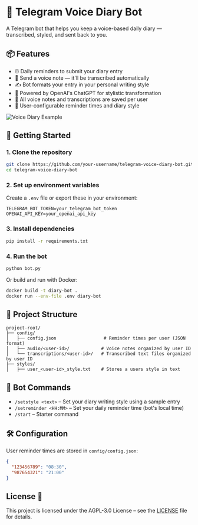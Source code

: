 # 📝 Telegram Voice Diary Bot

A Telegram bot that helps you keep a voice-based daily diary — transcribed, styled, and sent back to you.

## 📦 Features

- ⏰ Daily reminders to submit your diary entry
- 🎤 Send a voice note — it'll be transcribed automatically
- ✍️ Bot formats your entry in your personal writing style
- 🧠 Powered by OpenAI's ChatGPT for stylistic transformation
- 💾 All voice notes and transcriptions are saved per user
- 🔧 User-configurable reminder times and diary style

![Voice Diary Example](art/example.gif)

## 🚀 Getting Started

### 1. Clone the repository

```bash
git clone https://github.com/your-username/telegram-voice-diary-bot.git
cd telegram-voice-diary-bot
```

### 2. Set up environment variables

Create a `.env` file or export these in your environment:

```env
TELEGRAM_BOT_TOKEN=your_telegram_bot_token
OPENAI_API_KEY=your_openai_api_key
```

### 3. Install dependencies

```bash
pip install -r requirements.txt
```

### 4. Run the bot

```bash
python bot.py
```

Or build and run with Docker:

```bash
docker build -t diary-bot .
docker run --env-file .env diary-bot
```

## 📁 Project Structure

```
project-root/
├── config/
│   ├── config.json                  # Reminder times per user (JSON format)
│   ├── audio/<user-id>/            # Voice notes organized by user ID
│   └── transcriptions/<user-id>/   # Transcribed text files organized by user ID
├── styles/  
│   ├── user_<user-id>_style.txt    # Stores a users style in text
```

## 💬 Bot Commands

- `/setstyle <text>` – Set your diary writing style using a sample entry
- `/setreminder <HH:MM>` – Set your daily reminder time (bot's local time)
- `/start` – Starter command

## 🛠 Configuration

User reminder times are stored in `config/config.json`:

```json
{
  "123456789": "08:30",
  "987654321": "21:00"
}
```

## License 📄

This project is licensed under the AGPL-3.0 License – see the [LICENSE](LICENSE) file for details.
